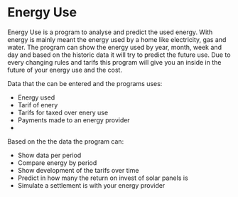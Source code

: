 # Energy Use

Energy Use is a program to analyse and predict the used energy.
With energy is mainly meant the energy used by a home like electricity, gas and water.
The program can show the energy used by year, month, week and day and based on the historic data it will try to predict the future use.
Due to every changing rules and tarifs this program will give you an inside in the future of your energy use and the cost.

Data that the can be entered and the programs uses:
- Energy used
- Tarif of enery
- Tarifs for taxed over enery use
- Payments made to an energy provider
- 
Based on the the data the program can:
- Show data per period
- Compare energy by period
- Show development of the tarifs over time
- Predict in how many the return on invest of solar panels is
- Simulate a settlement is with your energy provider
